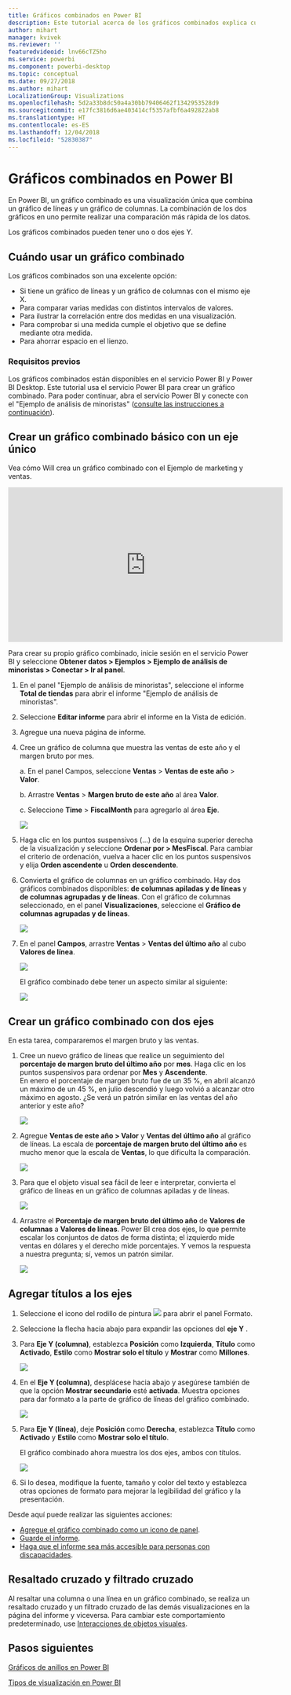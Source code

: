 ```yaml
---
title: Gráficos combinados en Power BI
description: Este tutorial acerca de los gráficos combinados explica cuándo utilizarlos y cómo se crean en el servicio Power BI y Power BI Desktop.
author: mihart
manager: kvivek
ms.reviewer: ''
featuredvideoid: lnv66cTZ5ho
ms.service: powerbi
ms.component: powerbi-desktop
ms.topic: conceptual
ms.date: 09/27/2018
ms.author: mihart
LocalizationGroup: Visualizations
ms.openlocfilehash: 5d2a33b8dc50a4a30bb79406462f1342953528d9
ms.sourcegitcommit: e17fc3816d6ae403414cf5357afbf6a492822ab8
ms.translationtype: HT
ms.contentlocale: es-ES
ms.lasthandoff: 12/04/2018
ms.locfileid: "52830387"
---
```

# <a name="combo-chart-in-power-bi"></a>Gráficos combinados en Power BI
En Power BI, un gráfico combinado es una visualización única que combina un gráfico de líneas y un gráfico de columnas. La combinación de los dos gráficos en uno permite realizar una comparación más rápida de los datos.

Los gráficos combinados pueden tener uno o dos ejes Y.

## <a name="when-to-use-a-combo-chart"></a>Cuándo usar un gráfico combinado
Los gráficos combinados son una excelente opción:

* Si tiene un gráfico de líneas y un gráfico de columnas con el mismo eje X.
* Para comparar varias medidas con distintos intervalos de valores.
* Para ilustrar la correlación entre dos medidas en una visualización.
* Para comprobar si una medida cumple el objetivo que se define mediante otra medida.
* Para ahorrar espacio en el lienzo.

### <a name="prerequisites"></a>Requisitos previos
Los gráficos combinados están disponibles en el servicio Power BI y Power BI Desktop. Este tutorial usa el servicio Power BI para crear un gráfico combinado. Para poder continuar, abra el servicio Power BI y conecte con el "Ejemplo de análisis de minoristas" ([consulte las instrucciones a continuación](#create)).


## <a name="create-a-basic-single-axis-combo-chart"></a>Crear un gráfico combinado básico con un eje único
Vea cómo Will crea un gráfico combinado con el Ejemplo de marketing y ventas.

<iframe width="560" height="315" src="https://www.youtube.com/embed/lnv66cTZ5ho?list=PL1N57mwBHtN0JFoKSR0n-tBkUJHeMP2cP" frameborder="0" allowfullscreen></iframe>  

<a name="create"></a> Para crear su propio gráfico combinado, inicie sesión en el servicio Power BI y seleccione **Obtener datos \> Ejemplos \> Ejemplo de análisis de minoristas > Conectar > Ir al panel**.

1. En el panel "Ejemplo de análisis de minoristas", seleccione el informe **Total de tiendas** para abrir el informe "Ejemplo de análisis de minoristas".
2. Seleccione **Editar informe** para abrir el informe en la Vista de edición.
3. Agregue una nueva página de informe.
4. Cree un gráfico de columna que muestra las ventas de este año y el margen bruto por mes.

    a.  En el panel Campos, seleccione **Ventas** \> **Ventas de este año** > **Valor**.

    b.  Arrastre **Ventas** \> **Margen bruto de este año** al área **Valor**.

    c.  Seleccione **Time** \> **FiscalMonth** para agregarlo al área **Eje**.

    ![](media/power-bi-visualization-combo-chart/combotutorial1new.png)
5. Haga clic en los puntos suspensivos (...) de la esquina superior derecha de la visualización y seleccione **Ordenar por > MesFiscal**. Para cambiar el criterio de ordenación, vuelva a hacer clic en los puntos suspensivos y elija **Orden ascendente** u **Orden descendente**.

6. Convierta el gráfico de columnas en un gráfico combinado. Hay dos gráficos combinados disponibles: **de columnas apiladas y de líneas** y **de columnas agrupadas y de líneas**. Con el gráfico de columnas seleccionado, en el panel **Visualizaciones**, seleccione el **Gráfico de columnas agrupadas y de líneas**.

    ![](media/power-bi-visualization-combo-chart/converttocombo_new2.png)
7. En el panel **Campos**, arrastre **Ventas** \> **Ventas del último año** al cubo **Valores de línea**.

   ![](media/power-bi-visualization-combo-chart/linevaluebucket.png)

   El gráfico combinado debe tener un aspecto similar al siguiente:

   ![](media/power-bi-visualization-combo-chart/combochartdone-new.png)

## <a name="create-a-combo-chart-with-two-axes"></a>Crear un gráfico combinado con dos ejes
En esta tarea, compararemos el margen bruto y las ventas.

1. Cree un nuevo gráfico de líneas que realice un seguimiento del **porcentaje de margen bruto del último año** por **mes**. Haga clic en los puntos suspensivos para ordenar por **Mes** y **Ascendente**.  
En enero el porcentaje de margen bruto fue de un 35 %, en abril alcanzó un máximo de un 45 %, en julio descendió y luego volvió a alcanzar otro máximo en agosto. ¿Se verá un patrón similar en las ventas del año anterior y este año?

   ![](media/power-bi-visualization-combo-chart/combo1_new.png)
2. Agregue **Ventas de este año > Valor** y **Ventas del último año** al gráfico de líneas. La escala de **porcentaje de margen bruto del último año** es mucho menor que la escala de **Ventas**, lo que dificulta la comparación.      

   ![](media/power-bi-visualization-combo-chart/flatline_new.png)
3. Para que el objeto visual sea fácil de leer e interpretar, convierta el gráfico de líneas en un gráfico de columnas apiladas y de líneas.

   ![](media/power-bi-visualization-combo-chart/converttocombo_new.png)
4. Arrastre el **Porcentaje de margen bruto del último año** de **Valores de columnas** a **Valores de líneas**. Power BI crea dos ejes, lo que permite escalar los conjuntos de datos de forma distinta; el izquierdo mide ventas en dólares y el derecho mide porcentajes. Y vemos la respuesta a nuestra pregunta; sí, vemos un patrón similar.

   ![](media/power-bi-visualization-combo-chart/power-bi-combochart.png)    

## <a name="add-titles-to-the-axes"></a>Agregar títulos a los ejes
1. Seleccione el icono del rodillo de pintura ![](media/power-bi-visualization-combo-chart/power-bi-paintroller.png) para abrir el panel Formato.
2. Seleccione la flecha hacia abajo para expandir las opciones del **eje Y** .
3. Para **Eje Y (columna)**, establezca **Posición** como **Izquierda**, **Título** como **Activado**, **Estilo** como **Mostrar solo el título** y **Mostrar** como **Millones**.

   ![](media/power-bi-visualization-combo-chart/power-bi-y-axis-column.png)
4. En el **Eje Y (columna)**, desplácese hacia abajo y asegúrese también de que la opción **Mostrar secundario** esté **activada**. Muestra opciones para dar formato a la parte de gráfico de líneas del gráfico combinado.

   ![](media/power-bi-visualization-combo-chart/power-bi-show-secondary.png)
5. Para **Eje Y (línea)**, deje **Posición** como **Derecha**, establezca **Título** como **Activado** y **Estilo** como **Mostrar solo el título**.

   El gráfico combinado ahora muestra los dos ejes, ambos con títulos.

   ![](media/power-bi-visualization-combo-chart/power-bi-titles-on.png)

6. Si lo desea, modifique la fuente, tamaño y color del texto y establezca otras opciones de formato para mejorar la legibilidad del gráfico y la presentación.

Desde aquí puede realizar las siguientes acciones:

* [Agregue el gráfico combinado como un icono de panel](../service-dashboard-tiles.md).
* [Guarde el informe](../service-report-save.md).
* [Haga que el informe sea más accesible para personas con discapacidades](../desktop-accessibility.md).

## <a name="cross-highlighting-and-cross-filtering"></a>Resaltado cruzado y filtrado cruzado

Al resaltar una columna o una línea en un gráfico combinado, se realiza un resaltado cruzado y un filtrado cruzado de las demás visualizaciones en la página del informe y viceversa. Para cambiar este comportamiento predeterminado, use [Interacciones de objetos visuales](../service-reports-visual-interactions.md).

## <a name="next-steps"></a>Pasos siguientes

[Gráficos de anillos en Power BI](power-bi-visualization-doughnut-charts.md)

[Tipos de visualización en Power BI](power-bi-visualization-types-for-reports-and-q-and-a.md)
